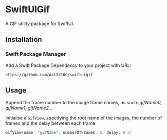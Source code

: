 # SwiftUIGif

A GIF utility package for SwiftUI.

## Installation

### Swift Package Manager

Add a Swift Package Dependency to your project with URL:
```
https://github.com/Ast3r10n/swiftuigif
```

## Usage

Append the frame number to the image frame names, as such:
*gifName0, gifName1, gifName2...*

Initialise a `GifView`, specifying the root name of the images, the number of frames and the delay between each frame.

```swift
GifView(name: "gifName", numberOfFrames: 5, delay: 0.3)
```
